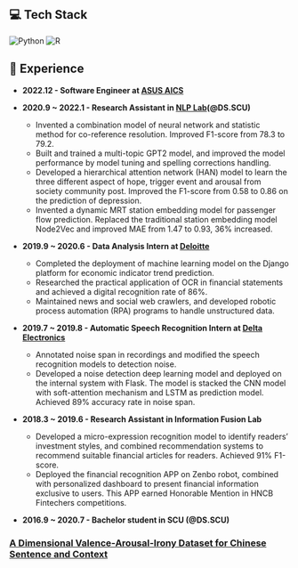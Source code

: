 ### 

## 💻 Tech Stack
![Python](https://img.shields.io/badge/python-3670A0?style=for-the-badge&logo=python&logoColor=ffdd54) ![R](https://img.shields.io/badge/R-276DC3?style=for-the-badge&logo=r&logoColor=white)
        
## :school: Experience
- **2022.12 - Software Engineer at [ASUS AICS](https://aics.asus.com/home/)**<br>

- **2020.9 ~ 2022.1 - Research Assistant in [NLP Lab](https://nlp.bigdata.scu.edu.tw/)(@DS.SCU)** <br>
   - Invented a combination model of neural network and statistic method for co-reference resolution. Improved F1-score from 78.3 to 79.2.
   - Built and trained a multi-topic GPT2 model, and improved the model performance by model tuning and spelling corrections handling.
   - Developed a hierarchical attention network (HAN) model to learn the three different aspect of hope, trigger event and arousal from society community post. Improved the F1-score from 0.58 to 0.86 on the prediction of depression.
   - Invented a dynamic MRT station embedding model for passenger flow prediction. Replaced the traditional station embedding model Node2Vec and improved MAE from 1.47 to 0.93, 36% increased.
        
- **2019.9 ~ 2020.6 - Data Analysis Intern at [Deloitte](https://www.deloitte.com/global/en.html)** <br>
  - Completed the deployment of machine learning model on the Django platform for economic indicator trend prediction.
  - Researched the practical application of OCR in financial statements and achieved a digital recognition rate of 86%.
  - Maintained news and social web crawlers, and developed robotic process automation (RPA) programs to handle unstructured data.

- **2019.7 ~ 2019.8 - Automatic Speech Recognition Intern at [Delta Electronics](https://www.deltaww.com/en-US/index)** <br>
  - Annotated noise span in recordings and modified the speech recognition models to detection noise.
  - Developed a noise detection deep learning model and deployed on the internal system with Flask. The model is stacked the CNN model with soft-attention mechanism and LSTM as prediction model. Achieved 89% accuracy rate in noise span.

- **2018.3 ~ 2019.6 - Research Assistant in Information Fusion Lab** <br>
  - Developed a micro-expression recognition model to identify readers’ investment styles, and combined recommendation systems to recommend suitable financial articles for readers. Achieved 91% F1-score.
  - Deployed the financial recognition APP on Zenbo robot, combined with personalized dashboard to present financial information exclusive to users. This APP earned Honorable Mention in HNCB Fintechers competitions.

- **2016.9 ~ 2020.7 - Bachelor student in SCU (@DS.SCU)** <br>


### [**A Dimensional Valence-Arousal-Irony Dataset for Chinese Sentence and Context**](https://github.com/h30306/Annotation_system) <br>

